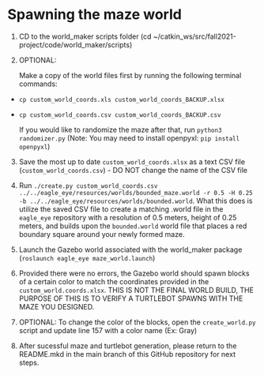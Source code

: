 # Spawning the maze world

1) CD to the world_maker scripts folder (cd ~/catkin_ws/src/fall2021-project/code/world_maker/scripts)

2) OPTIONAL: 

    Make a copy of the world files first by running the following terminal commands:

- `cp custom_world_coords.xls custom_world_coords_BACKUP.xlsx`
- `cp custom_world_coords.csv custom_world_coords_BACKUP.csv`

  If you would like to randomize the maze after that, run `python3 randomizer.py` (Note: You may need to install openpyxl: `pip install openpyxl`)

3) Save the most up to date `custom_world_coords.xlsx` as a text CSV file (`custom_world_coords.csv`) - DO NOT change the name of the CSV file

4) Run `./create.py custom_world_coords.csv ../../eagle_eye/resources/worlds/bounded_maze.world -r 0.5 -H 0.25 -b ../../eagle_eye/resources/worlds/bounded.world`. What this does is utilize the saved CSV file to create a matching .world file in the `eagle_eye` repository with a resolution of 0.5 meters, height of 0.25 meters, and builds upon the `bounded.world` world file that places a red boundary square around your newly formed maze.

5) Launch the Gazebo world associated with the world_maker package (`roslaunch eagle_eye maze_world.launch`)

6) Provided there were no errors, the Gazebo world should spawn blocks of a certain color to match the coordinates provided in the `custom_world.coords.xlsx`. THIS IS NOT THE FINAL WORLD BUILD, THE PURPOSE OF THIS IS TO VERIFY A TURTLEBOT SPAWNS WITH THE MAZE YOU DESIGNED.

7) OPTIONAL: To change the color of the blocks, open the `create_world.py` script and update line 157 with a color name (Ex: Gray)

8) After sucessful maze and turtlebot generation, please return to the README.mkd in the main branch of this GitHub repository for next steps.
